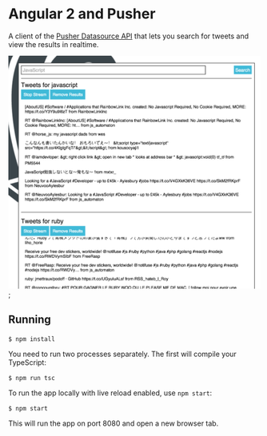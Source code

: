 # Angular 2 and Pusher

A client of the [Pusher Datasource API](https://github.com/pusher-community/pusher-datasource-api) that lets you search for tweets and view the results in realtime.

![](./screenshot.png);

## Running

```
$ npm install
```

You need to run two processes separately. The first will compile your TypeScript:

```
$ npm run tsc
```

To run the app locally with live reload enabled, use `npm start`:

```
$ npm start
```

This will run the app on port 8080 and open a new browser tab.
